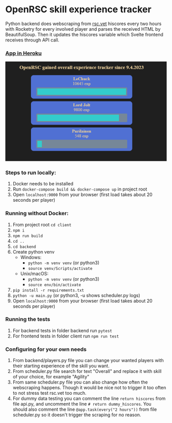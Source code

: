 # OpenRSC skill experience tracker

Python backend does webscraping from [rsc.vet](https://rsc.vet/) hiscores every two hours with Rocketry for every involved player and parses the received HTML by BeautifulSoup. Then it updates the hiscores variable which Svelte frontend receives through API call.

### [App in Heroku](https://orsc-skilling-competition.herokuapp.com/)

![Frontpage](/client/public/images/client.png)

### Steps to run locally:
1. Docker needs to be installed
2. Run `docker-compose build && docker-compose up` in project root
3. Open `localhost:9000` from your browser (first load takes about 20 seconds per player)

### Running without Docker:
1. From project root `cd client`
2. `npm i`
3. `npm run build`
4. `cd ..`
5. `cd backend`
6. Create python venv
    - Windows:
        - `python -m venv venv` (or python3)
        - `source venv/Scripts/activate`
    - Unix/macOS:
        - `python -m venv venv` (or python3)
        - `source env/bin/activate`
7. `pip install -r requirements.txt`
8. `python -u main.py` (or python3, -u shows scheduler.py logs)
9. Open `localhost:9000` from your browser (first load takes about 20 seconds per player)

### Running the tests
1. For backend tests in folder backend run `pytest`
2. For frontend tests in folder client run `npm run test`

### Configuring for your own needs
1. From backend/players.py file you can change your wanted players with their starting experience of the skill you want.
2. From scheduler.py file search for text "Overall" and replace it with skill of your choice, for example "Agility"
3. From same scheduler.py file you can also change how often the webscraping happens. Though it would be nice not to trigger it too often to not stress test rsc.vet too much.
4. For dummy data testing you can comment the line `return hiscores` from file api.py, and uncomment the line `# return dummy_hiscores`. You should also comment the line `@app.task(every("2 hours"))` from file scheduler.py so it doesn't trigger the scraping for no reason.